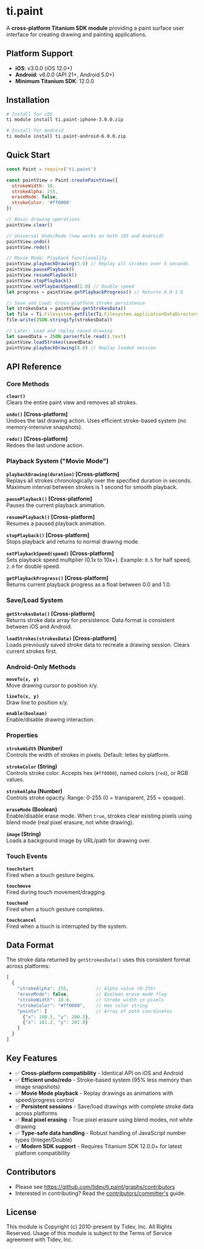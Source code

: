ti.paint
=======

A **cross-platform Titanium SDK module** providing a paint surface user interface for creating drawing and painting applications.

## Platform Support

- **iOS**: v3.0.0 (iOS 12.0+)
- **Android**: v6.0.0 (API 21+, Android 5.0+)
- **Minimum Titanium SDK**: 12.0.0

## Installation

```bash
# Install for iOS
ti module install ti.paint-iphone-3.0.0.zip

# Install for Android
ti module install ti.paint-android-6.0.0.zip
```

## Quick Start
```javascript
const Paint = require('ti.paint')

const paintView = Paint.createPaintView({
  strokeWidth: 10,
  strokeAlpha: 255,
  eraseMode: false,
  strokeColor: '#ff0000'
})

// Basic drawing operations
paintView.clear()

// Universal Undo/Redo (now works on both iOS and Android)
paintView.undo()
paintView.redo()

// Movie Mode: Playback functionality
paintView.playbackDrawing(5.0) // Replay all strokes over 5 seconds
paintView.pausePlayback()
paintView.resumePlayback()
paintView.stopPlayback()
paintView.setPlaybackSpeed(2.0) // Double speed
let progress = paintView.getPlaybackProgress() // Returns 0.0-1.0

// Save and Load: Cross-platform stroke persistence
let strokesData = paintView.getStrokesData()
let file = Ti.Filesystem.getFile(Ti.Filesystem.applicationDataDirectory, 'drawing.json')
file.write(JSON.stringify(strokesData))

// Later: Load and replay saved drawing
let savedData = JSON.parse(file.read().text)
paintView.loadStrokes(savedData)
paintView.playbackDrawing(8.0) // Replay loaded session
```

## API Reference

### Core Methods

**`clear()`**  
Clears the entire paint view and removes all strokes.

**`undo()` [Cross-platform]**  
Undoes the last drawing action. Uses efficient stroke-based system (no memory-intensive snapshots).

**`redo()` [Cross-platform]**  
Redoes the last undone action.

### Playback System ("Movie Mode")

**`playbackDrawing(duration)` [Cross-platform]**  
Replays all strokes chronologically over the specified duration in seconds. Maximum interval between strokes is 1 second for smooth playback.

**`pausePlayback()` [Cross-platform]**  
Pauses the current playback animation.

**`resumePlayback()` [Cross-platform]**  
Resumes a paused playback animation.

**`stopPlayback()` [Cross-platform]**  
Stops playback and returns to normal drawing mode.

**`setPlaybackSpeed(speed)` [Cross-platform]**  
Sets playback speed multiplier (0.1x to 10x+). Example: `0.5` for half speed, `2.0` for double speed.

**`getPlaybackProgress()` [Cross-platform]**  
Returns current playback progress as a float between 0.0 and 1.0.

### Save/Load System

**`getStrokesData()` [Cross-platform]**  
Returns stroke data array for persistence. Data format is consistent between iOS and Android.

**`loadStrokes(strokesData)` [Cross-platform]**  
Loads previously saved stroke data to recreate a drawing session. Clears current strokes first.

### Android-Only Methods

**`moveTo(x, y)`**  
Move drawing cursor to position x/y.

**`lineTo(x, y)`**  
Draw line to position x/y.

**`enable(boolean)`**  
Enable/disable drawing interaction.


### Properties

**`strokeWidth` (Number)**  
Controls the width of strokes in pixels. Default: leties by platform.

**`strokeColor` (String)**  
Controls stroke color. Accepts hex (`#ff0000`), named colors (`red`), or RGB values.

**`strokeAlpha` (Number)**  
Controls stroke opacity. Range: 0-255 (0 = transparent, 255 = opaque).

**`eraseMode` (Boolean)**  
Enable/disable erase mode. When `true`, strokes clear existing pixels using blend mode (real pixel erasure, not white drawing).

**`image` (String)**  
Loads a background image by URL/path for drawing over.

### Touch Events

**`touchstart`**  
Fired when a touch gesture begins.

**`touchmove`**  
Fired during touch movement/dragging.

**`touchend`**  
Fired when a touch gesture completes.

**`touchcancel`**  
Fired when a touch is interrupted by the system.

## Data Format

The stroke data returned by `getStrokesData()` uses this consistent format across platforms:

```javascript
[
  {
    "strokeAlpha": 255,          // Alpha value (0-255)
    "eraseMode": false,          // Boolean erase mode flag
    "strokeWidth": 10.0,         // Stroke width in pixels
    "strokeColor": "#ff0000",    // Hex color string
    "points": [                  // Array of path coordinates
      {"x": 100.5, "y": 200.3},
      {"x": 101.2, "y": 201.8}
    ]
  }
]
```

## Key Features

- ✅ **Cross-platform compatibility** - Identical API on iOS and Android
- ✅ **Efficient undo/redo** - Stroke-based system (95% less memory than image snapshots)
- ✅ **Movie Mode playback** - Replay drawings as animations with speed/progress control
- ✅ **Persistent sessions** - Save/load drawings with complete stroke data across platforms
- ✅ **Real pixel erasing** - True pixel erasure using blend modes, not white drawing
- ✅ **Type-safe data handling** - Robust handling of JavaScript number types (Integer/Double)
- ✅ **Modern SDK support** - Requires Titanium SDK 12.0.0+ for latest platform compatibility

## Contributors

* Please see https://github.com/tidev/ti.paint/graphs/contributors
* Interested in contributing? Read the [contributors/committer's](https://github.com/tidev/organization-docs/blob/main/BECOMING_A_COMMITTER.md) guide.

## License

This module is Copyright (c) 2010-present by Tidev, Inc. All Rights Reserved. Usage of this module is subject to the Terms of Service agreement with Tidev, Inc.
